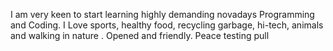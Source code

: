 I am very keen to start learning highly demanding novadays Programming and Coding. I Love sports, healthy food, recycling garbage, hi-tech, animals and walking in nature . Opened and friendly. Peace
testing pull
